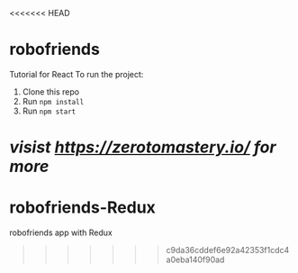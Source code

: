 <<<<<<< HEAD
# robofriends
Tutorial for React
To run the project: 

1. Clone this repo
2. Run `npm install`
3. Run `npm start`

*visist https://zerotomastery.io/ for more*
=======
# robofriends-Redux
robofriends app with Redux
>>>>>>> c9da36cddef6e92a42353f1cdc4a0eba140f90ad
